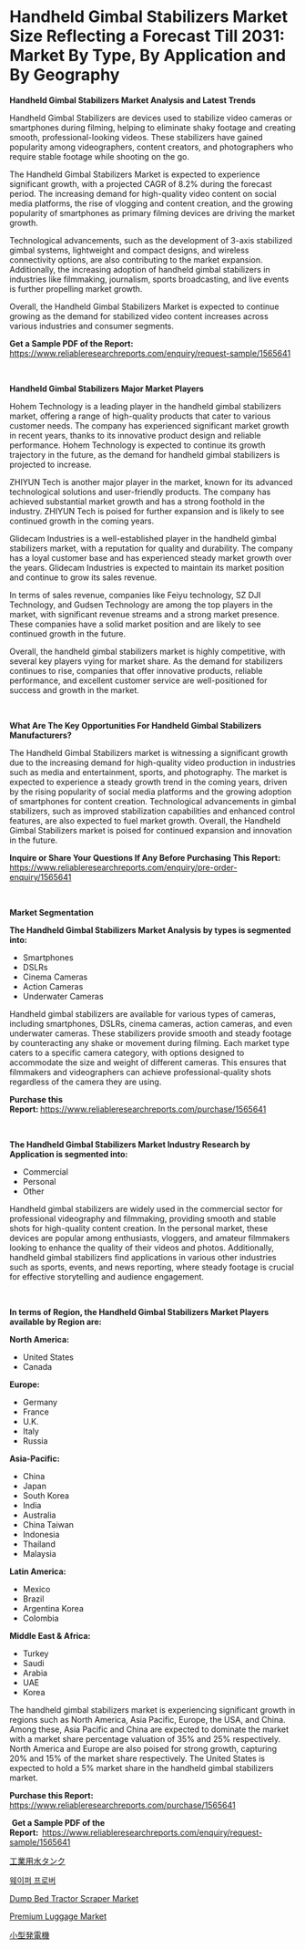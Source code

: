 <p><h1>Handheld Gimbal Stabilizers Market Size Reflecting a Forecast Till 2031: Market By Type, By Application and By Geography</h1></p><p><strong>Handheld Gimbal Stabilizers Market Analysis and Latest Trends</strong></p>
<p><p>Handheld Gimbal Stabilizers are devices used to stabilize video cameras or smartphones during filming, helping to eliminate shaky footage and creating smooth, professional-looking videos. These stabilizers have gained popularity among videographers, content creators, and photographers who require stable footage while shooting on the go.</p><p>The Handheld Gimbal Stabilizers Market is expected to experience significant growth, with a projected CAGR of 8.2% during the forecast period. The increasing demand for high-quality video content on social media platforms, the rise of vlogging and content creation, and the growing popularity of smartphones as primary filming devices are driving the market growth.</p><p>Technological advancements, such as the development of 3-axis stabilized gimbal systems, lightweight and compact designs, and wireless connectivity options, are also contributing to the market expansion. Additionally, the increasing adoption of handheld gimbal stabilizers in industries like filmmaking, journalism, sports broadcasting, and live events is further propelling market growth.</p><p>Overall, the Handheld Gimbal Stabilizers Market is expected to continue growing as the demand for stabilized video content increases across various industries and consumer segments.</p></p>
<p><strong>Get a Sample PDF of the Report:&nbsp;</strong> <a href="https://www.reliableresearchreports.com/enquiry/request-sample/1565641">https://www.reliableresearchreports.com/enquiry/request-sample/1565641</a></p>
<p>&nbsp;</p>
<p><strong>Handheld Gimbal Stabilizers Major Market Players</strong></p>
<p><p>Hohem Technology is a leading player in the handheld gimbal stabilizers market, offering a range of high-quality products that cater to various customer needs. The company has experienced significant market growth in recent years, thanks to its innovative product design and reliable performance. Hohem Technology is expected to continue its growth trajectory in the future, as the demand for handheld gimbal stabilizers is projected to increase.</p><p>ZHIYUN Tech is another major player in the market, known for its advanced technological solutions and user-friendly products. The company has achieved substantial market growth and has a strong foothold in the industry. ZHIYUN Tech is poised for further expansion and is likely to see continued growth in the coming years.</p><p>Glidecam Industries is a well-established player in the handheld gimbal stabilizers market, with a reputation for quality and durability. The company has a loyal customer base and has experienced steady market growth over the years. Glidecam Industries is expected to maintain its market position and continue to grow its sales revenue.</p><p>In terms of sales revenue, companies like Feiyu technology, SZ DJI Technology, and Gudsen Technology are among the top players in the market, with significant revenue streams and a strong market presence. These companies have a solid market position and are likely to see continued growth in the future.</p><p>Overall, the handheld gimbal stabilizers market is highly competitive, with several key players vying for market share. As the demand for stabilizers continues to rise, companies that offer innovative products, reliable performance, and excellent customer service are well-positioned for success and growth in the market.</p></p>
<p>&nbsp;</p>
<p><strong>What Are The Key Opportunities For Handheld Gimbal Stabilizers Manufacturers?</strong></p>
<p><p>The Handheld Gimbal Stabilizers market is witnessing a significant growth due to the increasing demand for high-quality video production in industries such as media and entertainment, sports, and photography. The market is expected to experience a steady growth trend in the coming years, driven by the rising popularity of social media platforms and the growing adoption of smartphones for content creation. Technological advancements in gimbal stabilizers, such as improved stabilization capabilities and enhanced control features, are also expected to fuel market growth. Overall, the Handheld Gimbal Stabilizers market is poised for continued expansion and innovation in the future.</p></p>
<p><strong>Inquire or Share Your Questions If Any Before Purchasing This Report:</strong> <a href="https://www.reliableresearchreports.com/enquiry/pre-order-enquiry/1565641">https://www.reliableresearchreports.com/enquiry/pre-order-enquiry/1565641</a></p>
<p>&nbsp;</p>
<p><strong>Market Segmentation</strong></p>
<p><strong>The Handheld Gimbal Stabilizers Market Analysis by types is segmented into:</strong></p>
<p><ul><li>Smartphones</li><li>DSLRs</li><li>Cinema Cameras</li><li>Action Cameras</li><li>Underwater Cameras</li></ul></p>
<p><p>Handheld gimbal stabilizers are available for various types of cameras, including smartphones, DSLRs, cinema cameras, action cameras, and even underwater cameras. These stabilizers provide smooth and steady footage by counteracting any shake or movement during filming. Each market type caters to a specific camera category, with options designed to accommodate the size and weight of different cameras. This ensures that filmmakers and videographers can achieve professional-quality shots regardless of the camera they are using.</p></p>
<p><strong>Purchase this Report:&nbsp;</strong><a href="https://www.reliableresearchreports.com/purchase/1565641">https://www.reliableresearchreports.com/purchase/1565641</a></p>
<p>&nbsp;</p>
<p><strong>The Handheld Gimbal Stabilizers Market Industry Research by Application is segmented into:</strong></p>
<p><ul><li>Commercial</li><li>Personal</li><li>Other</li></ul></p>
<p><p>Handheld gimbal stabilizers are widely used in the commercial sector for professional videography and filmmaking, providing smooth and stable shots for high-quality content creation. In the personal market, these devices are popular among enthusiasts, vloggers, and amateur filmmakers looking to enhance the quality of their videos and photos. Additionally, handheld gimbal stabilizers find applications in various other industries such as sports, events, and news reporting, where steady footage is crucial for effective storytelling and audience engagement.</p></p>
<p>&nbsp;</p>
<p><strong>In terms of Region, the Handheld Gimbal Stabilizers Market Players available by Region are:</strong></p>
<p>
    <p> <strong> North America: </strong>
        <ul>
            <li>United States</li>
            <li>Canada</li>
        </ul>
        </p> 
    <p> <strong> Europe: </strong>
        <ul>
            <li>Germany</li>
            <li>France</li>
            <li>U.K.</li>
            <li>Italy</li>
            <li>Russia</li>
        </ul>
        </p> 
    <p> <strong> Asia-Pacific: </strong>
        <ul>
            <li>China</li>
            <li>Japan</li>
            <li>South Korea</li>
            <li>India</li>
            <li>Australia</li>
            <li>China Taiwan</li>
            <li>Indonesia</li>
            <li>Thailand</li>
            <li>Malaysia</li>
        </ul>
        </p> 
    <p> <strong> Latin America: </strong>
        <ul>
            <li>Mexico</li>
            <li>Brazil</li>
            <li>Argentina Korea</li>
            <li>Colombia</li>
        </ul>
        </p> 
    <p> <strong> Middle East & Africa: </strong>
        <ul>
            <li>Turkey</li>
            <li>Saudi</li>
            <li>Arabia</li>
            <li>UAE</li>
            <li>Korea</li>
        </ul>
    </p>
    </p>
<p><p>The handheld gimbal stabilizers market is experiencing significant growth in regions such as North America, Asia Pacific, Europe, the USA, and China. Among these, Asia Pacific and China are expected to dominate the market with a market share percentage valuation of 35% and 25% respectively. North America and Europe are also poised for strong growth, capturing 20% and 15% of the market share respectively. The United States is expected to hold a 5% market share in the handheld gimbal stabilizers market.</p></p>
<p><strong>Purchase this Report: </strong><a href="https://www.reliableresearchreports.com/purchase/1565641">https://www.reliableresearchreports.com/purchase/1565641</a></p>
<p>&nbsp;<strong>Get a Sample PDF of the Report:&nbsp;&nbsp;</strong><a href="https://www.reliableresearchreports.com/enquiry/request-sample/1565641">https://www.reliableresearchreports.com/enquiry/request-sample/1565641</a></p>
<p><strong></strong></p>
<p><p><a href="https://github.com/efcvopdgkdx128/Market-Research-Report-List-1/blob/main/83841913320.md">工業用水タンク</a></p><p><a href="https://github.com/fredrickeglers/Market-Research-Report-List-1/blob/main/62002202953.md">웨이퍼 프로버</a></p><p><a href="https://issuu.com/reportprime-2/docs/dump-bed-tractor-scraper-market-size-2030.pptx">Dump Bed Tractor Scraper Market</a></p><p><a href="https://github.com/Chiragrp22/Market-Research-Report-List-3/blob/main/premium-luggage-market.md">Premium Luggage Market</a></p><p><a href="https://github.com/hwbcz413288296/Market-Research-Report-List-1/blob/main/11305143321.md">小型発電機</a></p></p>